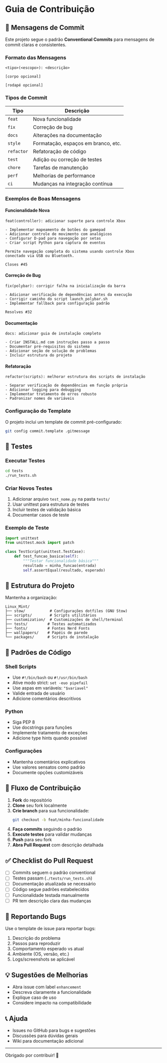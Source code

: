 # Guia de Contribuição

## 📝 Mensagens de Commit

Este projeto segue o padrão **Conventional Commits** para mensagens de commit claras e consistentes.

### Formato das Mensagens

```
<tipo>(<escopo>): <descrição>

[corpo opcional]

[rodapé opcional]
```

### Tipos de Commit

| Tipo | Descrição |
|------|-----------|
| `feat` | Nova funcionalidade |
| `fix` | Correção de bug |
| `docs` | Alterações na documentação |
| `style` | Formatação, espaços em branco, etc. |
| `refactor` | Refatoração de código |
| `test` | Adição ou correção de testes |
| `chore` | Tarefas de manutenção |
| `perf` | Melhorias de performance |
| `ci` | Mudanças na integração contínua |

### Exemplos de Boas Mensagens

#### Funcionalidade Nova
```
feat(controller): adicionar suporte para controle Xbox

- Implementar mapeamento de botões do gamepad
- Adicionar controle de movimento com analógicos
- Configurar D-pad para navegação por setas
- Criar script Python para captura de eventos

Permite navegação completa do sistema usando controle Xbox
conectado via USB ou Bluetooth.

Closes #45
```

#### Correção de Bug
```
fix(polybar): corrigir falha na inicialização da barra

- Adicionar verificação de dependências antes da execução
- Corrigir caminho do script launch_polybar.sh
- Implementar fallback para configuração padrão

Resolves #32
```

#### Documentação
```
docs: adicionar guia de instalação completo

- Criar INSTALL.md com instruções passo a passo
- Documentar pré-requisitos do sistema
- Adicionar seção de solução de problemas
- Incluir estrutura do projeto
```

#### Refatoração
```
refactor(scripts): melhorar estrutura dos scripts de instalação

- Separar verificação de dependências em função própria
- Adicionar logging para debugging
- Implementar tratamento de erros robusto
- Padronizar nomes de variáveis
```

### Configuração do Template

O projeto inclui um template de commit pré-configurado:

```bash
git config commit.template .gitmessage
```

## 🧪 Testes

### Executar Testes

```bash
cd tests
./run_tests.sh
```

### Criar Novos Testes

1. Adicionar arquivo `test_nome.py` na pasta `tests/`
2. Usar unittest para estrutura de testes
3. Incluir testes de validação básica
4. Documentar casos de teste

### Exemplo de Teste

```python
import unittest
from unittest.mock import patch

class TestScript(unittest.TestCase):
    def test_funcao_basica(self):
        """Testar funcionalidade básica"""
        resultado = minha_funcao(entrada)
        self.assertEqual(resultado, esperado)
```

## 📁 Estrutura do Projeto

Mantenha a organização:

```
Linux_Mint/
├── stow/           # Configurações dotfiles (GNU Stow)
├── scripts/        # Scripts utilitários
├── customization/  # Customizações de shell/terminal
├── tests/         # Testes automatizados
├── fonts/         # Fontes Nerd Fonts
├── wallpapers/    # Papéis de parede
└── packages/      # Scripts de instalação
```

## 🔧 Padrões de Código

### Shell Scripts
- Use `#!/bin/bash` ou `#!/usr/bin/bash`
- Ative modo strict: `set -euo pipefail`
- Use aspas em variáveis: `"$variavel"`
- Valide entrada de usuário
- Adicione comentários descritivos

### Python
- Siga PEP 8
- Use docstrings para funções
- Implemente tratamento de exceções
- Adicione type hints quando possível

### Configurações
- Mantenha comentários explicativos
- Use valores sensatos como padrão
- Documente opções customizáveis

## 🚀 Fluxo de Contribuição

1. **Fork** do repositório
2. **Clone** seu fork localmente
3. **Crie branch** para sua funcionalidade:
   ```bash
   git checkout -b feat/minha-funcionalidade
   ```
4. **Faça commits** seguindo o padrão
5. **Execute testes** para validar mudanças
6. **Push** para seu fork
7. **Abra Pull Request** com descrição detalhada

## ✅ Checklist do Pull Request

- [ ] Commits seguem o padrão conventional
- [ ] Testes passam (`./tests/run_tests.sh`)
- [ ] Documentação atualizada se necessário
- [ ] Código segue padrões estabelecidos
- [ ] Funcionalidade testada manualmente
- [ ] PR tem descrição clara das mudanças

## 🐛 Reportando Bugs

Use o template de issue para reportar bugs:

1. Descrição do problema
2. Passos para reproduzir
3. Comportamento esperado vs atual
4. Ambiente (OS, versão, etc.)
5. Logs/screenshots se aplicável

## 💡 Sugestões de Melhorias

- Abra issue com label `enhancement`
- Descreva claramente a funcionalidade
- Explique caso de uso
- Considere impacto na compatibilidade

## 📞 Ajuda

- Issues no GitHub para bugs e sugestões
- Discussões para dúvidas gerais
- Wiki para documentação adicional

---

Obrigado por contribuir! 🎉